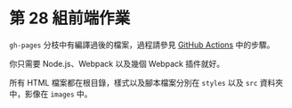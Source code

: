 # 第 28 組前端作業

`gh-pages` 分枝中有編譯過後的檔案，過程請參見 [GitHub Actions][0] 中的步驟。

你只需要 Node.js、Webpack 以及幾個 Webpack 插件就好。

所有 HTML 檔案都在根目錄，樣式以及腳本檔案分別在 `styles` 以及 `src` 資料夾中，影像在 `images` 中。

[0]: https://github.com/cycu-mm108-28/mall-demo/blob/master/.github/workflows/main.yml
